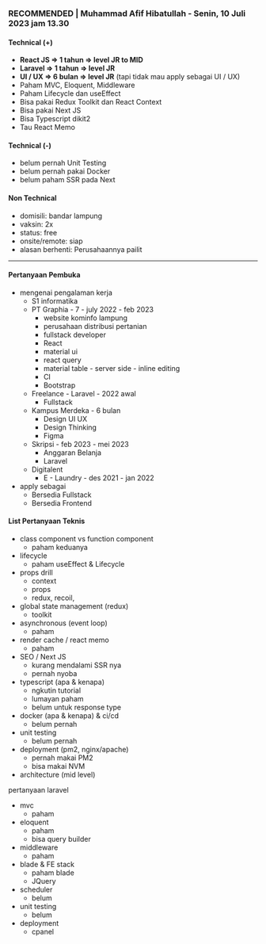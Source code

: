 ### **RECOMMENDED** | Muhammad Afif Hibatullah - Senin, 10 Juli 2023 jam 13.30

#### Technical (+) 

- **React JS => 1 tahun => level JR to MID**  
- **Laravel => 1 tahun => level JR**
- **UI / UX => 6 bulan => level JR** (tapi tidak mau apply sebagai UI / UX)
- Paham MVC, Eloquent, Middleware
- Paham Lifecycle dan useEffect
- Bisa pakai Redux Toolkit dan React Context
- Bisa pakai Next JS
- Bisa Typescript dikit2
- Tau React Memo

#### Technical (-)  

- belum pernah Unit Testing
- belum pernah pakai Docker
- belum paham SSR pada Next

#### Non Technical  

- domisili: bandar lampung
- vaksin: 2x
- status: free
- onsite/remote: siap
- alasan berhenti: Perusahaannya pailit

---

#### Pertanyaan Pembuka

- mengenai pengalaman kerja  
	- S1 informatika
	- PT Graphia - 7  - july 2022 - feb 2023
		- website kominfo lampung
		- perusahaan distribusi pertanian
		- fullstack developer
		- React
		- material ui
		- react query
		- material table - server side - inline editing
		- CI
		- Bootstrap
	- Freelance - Laravel - 2022 awal
		- Fullstack
	- Kampus Merdeka - 6 bulan
		- Design UI UX
		- Design Thinking
		- Figma
	- Skripsi - feb 2023 - mei 2023
		- Anggaran Belanja
		- Laravel
	- Digitalent
		- E - Laundry - des 2021 - jan 2022
- apply sebagai
	- Bersedia Fullstack
	- Bersedia Frontend


#### List Pertanyaan Teknis

- class component vs function component  
	- paham keduanya
- lifecycle 
	- paham useEffect & Lifecycle
- props drill  
	- context
	- props
	- redux, recoil, 
- global state management (redux)  
	- toolkit
- asynchronous (event loop)
	- paham  
- render cache / react memo
	- paham  
- SEO / Next JS
	- kurang mendalami SSR nya
	- pernah nyoba  
- typescript (apa & kenapa)
	- ngkutin tutorial
	- lumayan paham
	- belum untuk response type  
- docker (apa & kenapa) & ci/cd  
	- belum pernah
- unit testing  
	- belum pernah
- deployment (pm2, nginx/apache)  
	- pernah makai PM2
	- bisa makai NVM
- architecture (mid level)


pertanyaan laravel
- mvc
	- paham
- eloquent
	- paham
	- bisa query builder
- middleware
	- paham
- blade & FE stack
	- paham blade
	- JQuery
- scheduler
	- belum
- unit testing
	- belum
- deployment
	- cpanel